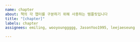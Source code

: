 ```yaml
---
name: chapter
about: 책의 각 챕터를 구분하기 위해 사용하는 템플릿입니다
title: "[chapter]"
labels: chapter
assignees: emiling, wooyounggggg, JasonYoo1995, leejaeseung

---
```

